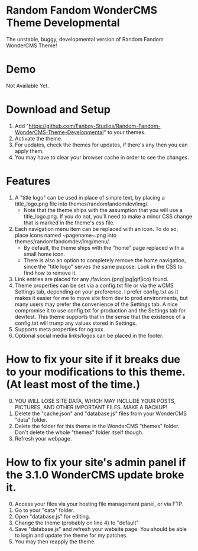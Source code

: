 # Random Fandom WonderCMS Theme Developmental
The unstable, buggy, developmental version of Random Fandom WonderCMS Theme!

# Demo
Not Available Yet.

# Download and Setup
1. Add "https://github.com/Fanboy-Studios/Random-Fandom-WonderCMS-Theme-Developmental" to your themes.
2. Activate the theme.
3. For updates, check the themes for updates, if there's any then you can apply them.
4. You may have to clear your browser cache in order to see the changes.

# Features
1. A "title logo" can be used in place of simple text, by placing a
   title_logo.png file into themes/randomfandomdev/img/.
   - Note that the theme ships with the assumption that you will use
     a title_logo.png. If you do not, you'll need to make a minor
     CSS change that is marked in the theme's css file.
2. Each navigation menu item can be replaced with an icon. To do so,
   place icons named ~pagename~.png into themes/randomfandomdev/img/menu/.
   - By default, the theme ships with the "home" page replaced with
     a small home icon.
   - There is also an option to completely remove the home navigation,
     since the "title logo" serves the same pupose. Look in the CSS to
     find how to remove it.
3. Link entries are placed for any /favicon.(png|jpg|gif|ico) found.
4. Theme properties can be set via a config.txt file or via the wCMS
   Settings tab, depending on your preference. I prefer config.txt as
   it makes it easier for me to move site from dev to prod environments,
   but many users may prefer the convenience of the Settings tab. A
   nice compromise it to use config.txt for production and the Settings
   tab for dev/test. This theme supports that in the sense that the
   existence of a config.txt will trump any values stored in Settings.
5. Supports meta properties for og:xxx.
6. Optional social media links/logos can be placed in the footer.

# How to fix your site if it breaks due to your modifications to this theme. (At least most of the time.)
0. YOU WILL LOSE SITE DATA, WHICH MAY INCLUDE YOUR POSTS, PICTURES, AND OTHER IMPORTANT FILES. MAKE A BACKUP!
1. Delete the "cache.json" and "database.js" files from your WonderCMS "data" folder.
2. Delete the folder for this theme in the WonderCMS "themes" folder. Don't delete the whole "themes" folder itself though.
3. Refresh your webpage.

# How to fix your site's admin panel if the 3.1.0 WonderCMS update broke it.
0. Access your files via your hosting file management panel, or via FTP.
1. Go to your "data" folder.
2. Open "database.js" for editing.
3. Change the theme (probably on line 4) to "default"
4. Save "database.js" and refresh your website page. You should be able to login and update the theme for my patches.
5. You may then reapply the theme.
